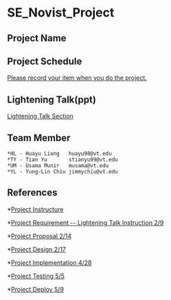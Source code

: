 # SE_Novist_Project

## Project Name

## Project Schedule
[Please record your item when you do the project.](https://docs.google.com/spreadsheets/d/1IH-8hq_Svc34SFyP2USQ0QsJGWKLluRK/edit#gid=54235150)

## Lightening Talk(ppt)
[Lightening Talk Section](https://docs.google.com/presentation/d/1t5d_D25gSpmguoqXy9Hf-YOLuib2f1j4/edit#slide=id.p1)

## Team Member
    *HL - Huayu Liang   huayu98@vt.edu
    *TY - Tian Yu       stianyu99@vt.edu
    *UM - Usama Munir   musama@vt.edu
    *YL - Yung-Lin Chiu jimmychiu@vt.edu

## References
*[Project Instructure](https://github.com/CS5704-VT/Course/blob/main/Project/README.md)

*[Project Requirement -- Lightening Talk Instruction 2/9](https://github.com/CS5704-VT/Course/blob/main/Project/REQUIREMENTS.md)

*[Project Proposal 2/14](https://github.com/CS5704-VT/Course/blob/main/Project/DESIGN.md)

*[Project Design 2/17](https://github.com/CS5704-VT/Course/blob/main/Project/DESIGN.md)

*[Project Implementation 4/28](https://github.com/CS5704-VT/Course/blob/main/Project/IMPLEMENTATION.md)

*[Project Testing 5/5](https://github.com/CS5704-VT/Course/blob/main/Project/TESTING.md)

*[Project Deploy 5/9](https://github.com/CS5704-VT/Course/blob/main/Project/DEPLOY.md)